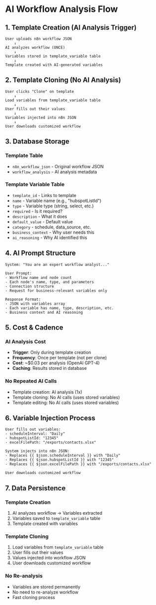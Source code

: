 # AI Workflow Analysis Flow

## 1. Template Creation (AI Analysis Trigger)

```
User uploads n8n workflow JSON
    ↓
AI analyzes workflow (ONCE)
    ↓
Variables stored in template_variable table
    ↓
Template created with AI-generated variables
```

## 2. Template Cloning (No AI Analysis)

```
User clicks "Clone" on template
    ↓
Load variables from template_variable table
    ↓
User fills out their values
    ↓
Variables injected into n8n JSON
    ↓
User downloads customized workflow
```

## 3. Database Storage

### Template Table
- `n8n_workflow_json` - Original workflow JSON
- `workflow_analysis` - AI analysis metadata

### Template Variable Table
- `template_id` - Links to template
- `name` - Variable name (e.g., "hubspotListId")
- `type` - Variable type (string, select, etc.)
- `required` - Is it required?
- `description` - What it does
- `default_value` - Default value
- `category` - schedule, data_source, etc.
- `business_context` - Why user needs this
- `ai_reasoning` - Why AI identified this

## 4. AI Prompt Structure

```
System: "You are an expert workflow analyst..."

User Prompt:
- Workflow name and node count
- Each node's name, type, and parameters
- Connection structure
- Request for business-relevant variables only

Response Format:
- JSON with variables array
- Each variable has name, type, description, etc.
- Business context and AI reasoning
```

## 5. Cost & Cadence

### AI Analysis Cost
- **Trigger**: Only during template creation
- **Frequency**: Once per template (not per clone)
- **Cost**: ~$0.03 per analysis (OpenAI GPT-4)
- **Caching**: Results stored in database

### No Repeated AI Calls
- Template creation: AI analysis (1x)
- Template cloning: No AI calls (uses stored variables)
- Template editing: No AI calls (uses stored variables)

## 6. Variable Injection Process

```
User fills out variables:
- scheduleInterval: "Daily"
- hubspotListId: "12345"
- excelFilePath: "/exports/contacts.xlsx"

System injects into n8n JSON:
- Replaces {{ $json.scheduleInterval }} with "Daily"
- Replaces {{ $json.hubspotListId }} with "12345"
- Replaces {{ $json.excelFilePath }} with "/exports/contacts.xlsx"

User downloads customized workflow
```

## 7. Data Persistence

### Template Creation
1. AI analyzes workflow → Variables extracted
2. Variables saved to `template_variable` table
3. Template created with variables

### Template Cloning
1. Load variables from `template_variable` table
2. User fills out their values
3. Values injected into workflow JSON
4. User downloads customized workflow

### No Re-analysis
- Variables are stored permanently
- No need to re-analyze workflow
- Fast cloning process
